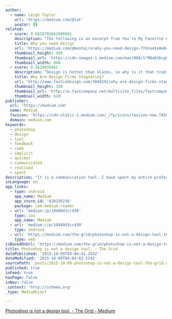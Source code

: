 ```yaml
---
author:
  - name: Leigh Taylor
    url: 'https://medium.com/@lat'
    avatar: {}
related:
  - score: 0.6819781661000001
    description: "The following is an excerpt from You're My Favorite Client , a book to help people understand design. Written by Mike Monteiro. Published by A Book Apart. Chapter 1 DESIGN RESULTS FROM human decisions. You can design with intention, which means you have a chance of doing it well, or you can let it happen, which means you'll probably bungle the job."
    title: Why you need design
    url: 'https://medium.com/@monteiro/why-you-need-design-77dce41e0e0c'
    thumbnail_height: 450
    thumbnail_url: 'https://cdn-images-1.medium.com/max/800/1*MQa0J6cgPQ4PD37W-UcVaQ.gif'
    thumbnail_width: 800
  - score: 0.5629935861
    description: "Design is hotter than blazes, so why is it that traditional product design firms aren't growing? In fact they seem to be, well, challenged. There are exceptions, but for the most part, substantial growth in design consulting firms has not coincided with the growth of design overall in business."
    title: Why Are Design Firms Stagnating?
    url: 'http://www.fastcodesign.com/3048192/why-are-design-firms-stagnating'
    thumbnail_height: 350
    thumbnail_url: 'http://e.fastcompany.net/multisite_files/fastcompany/imagecache/620x350/poster/2015/07/3048192-poster-p-1-why-are-design-firms-stagnating.jpg'
    thumbnail_width: 620
publisher:
  url: 'https://medium.com'
  name: Medium
  favicon: 'https://cdn-static-1.medium.com/_/fp/icons/favicon-new.TAS6uQ-Y7kcKgi0xjcYHXw.ico'
  domain: medium.com
keywords:
  - photoshop
  - design
  - tool
  - feedback
  - code
  - implicit
  - quicker
  - communicated
  - realised
  - spent
description: "It is a communication tool. I have spent my entire professional career sweating the intricacies of Photoshop, practising and perfecting my workflow in order to produce the 'ultimate' presentation of design, for myself and the people I work with. A badge of honour I wore proudly."
inLanguage: en
app_links:
  - type: android
    app_name: Medium
    app_store_id: '828256236'
    package: com.medium.reader
  - url: 'medium:/p/10489d3cc430'
    type: ios
    app_name: Medium
  - url: 'medium://p/10489d3cc430'
    type: android
  - url: 'https://medium.com/the-grid/photoshop-is-not-a-design-tool-10489d3cc430'
    type: web
isBasedOnUrl: 'https://medium.com/the-grid/photoshop-is-not-a-design-tool-10489d3cc430'
title: Photoshop is not a design tool. - The Grid
datePublished: '2015-10-09T04:04:41.263Z'
dateModified: '2015-10-09T04:04:02.514Z'
sourcePath: _posts/2015-10-09-photoshop-is-not-a-design-tool-the-grid.md
published: true
inFeed: true
hasPage: false
inNav: false
_context: 'http://schema.org'
_type: MediaObject

---
```

[Photoshop is not a design tool. - The Grid - Medium][0]

[0]: https://medium.com/the-grid/photoshop-is-not-a-design-tool-10489d3cc430